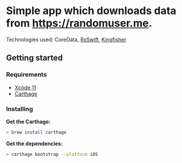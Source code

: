 # Simple app which downloads data from https://randomuser.me.

Technologies used: CoreData, [RxSwift](https://github.com/ReactiveX/RxSwift), [Kingfisher](https://github.com/onevcat/Kingfisher)

## Getting started

### Requirements

- [Xcode 11](https://developer.apple.com/xcode/)
- [Carthage](https://github.com/Carthage/Carthage)

### Installing

**Get the Carthage:**

```bash
> brew install carthage
```

**Get the dependencies:**

```bash
> carthage bootstrap --platform iOS
```

